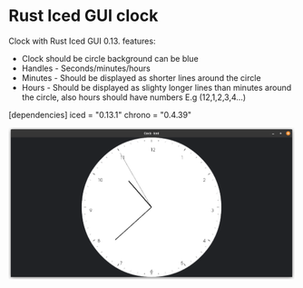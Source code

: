 # Rust Iced GUI clock

Clock with Rust Iced GUI 0.13. features:

* Clock should be circle background can be blue
* Handles - Seconds/minutes/hours
* Minutes - Should be displayed as shorter lines around the circle
* Hours - Should be displayed as slighty longer lines than minutes around the circle, also hours should have numbers E.g (12,1,2,3,4...)

[dependencies]
iced = "0.13.1"
chrono = "0.4.39"

![calendar](https://github.com/Zalcherei/iced-examples/blob/main/iced-clock/clock.png)

